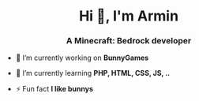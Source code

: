<h1 align="center">Hi 👋, I'm Armin</h1>
<h3 align="center">A Minecraft: Bedrock developer</h3>

- 🔭 I’m currently working on **BunnyGames**

- 🌱 I’m currently learning **PHP, HTML, CSS, JS, ..**

- ⚡ Fun fact **I like bunnys**

